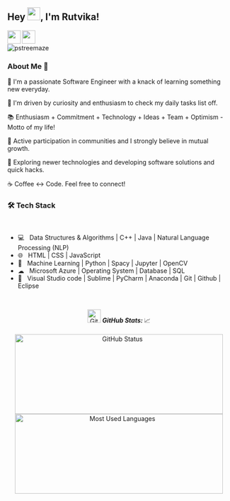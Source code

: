 
## Hey <img src="https://github.com/TheDudeThatCode/TheDudeThatCode/blob/master/Assets/Hi.gif" width="29px">, I'm Rutvika!
<a href="https://www.linkedin.com/in/rutvika/">
  <img align="left" width="30px" src="https://cdn.jsdelivr.net/npm/simple-icons@v3/icons/linkedin.svg"  />
</a>
<a href="mailto:patilrutvika@gmail.com">
  <img align="left" width="30px" src="https://cdn.jsdelivr.net/npm/simple-icons@v3/icons/gmail.svg" />
</a>


<br />
<p align="left">
  <img src="https://komarev.com/ghpvc/?username=pstreemaze&color=orange&style=plastic&label=PROFILE+VISITS&show_icons=true" alt="pstreemaze" />
</p>
<h3> About Me  🚀 </h3>
<p>
🔭 I'm a passionate Software Engineer with a knack of learning something new everyday.
</p><p>
📎 I'm driven by curiosity and enthusiasm to check my daily tasks list off.
</p><p>
📚 Enthusiasm + Commitment + Technology + Ideas + Team + Optimism - Motto of my life!
</p><p>
🌱 Active participation in communities and I strongly believe in mutual growth.</p>
<p>
🤔 Exploring newer technologies and developing software solutions and quick hacks.</p>
<p>
☕ Coffee <-> Code. Feel free to connect!  </p>
<h3>🛠 Tech Stack</h3>


<br>

- 💻  &nbsp; Data Structures & Algorithms | C++ | Java | Natural Language Processing (NLP)  
- 🌐  &nbsp; HTML | CSS | JavaScript 
- 🐍  &nbsp; Machine Learning | Python | Spacy | Jupyter | OpenCV
- ☁  &nbsp; Microsoft Azure | Operating System | Database | SQL
- 🔧  &nbsp; Visual Studio code | Sublime | PyCharm | Anaconda | Git | Github | Eclipse 


</br>


<p align="center">
<img src="https://media.giphy.com/media/3o7abAHdYvZdBNnGZq/giphy.gif" width="30px" alt="GitHub-Status"/>&nbsp;<i><b>GitHub Stats: </b></i>📈<br><br>
<img width="470px" height="180px" src="https://github-readme-stats.vercel.app/api?username=pstreemaze&count_private=true&show_icons=true&theme=radical" alt="GitHub Status"/>
<img width="470px" height="180px" src = "https://github-readme-stats.vercel.app/api/top-langs/?username=pstreemaze&show_icons=true&layout=compact&theme=radical" alt="Most Used Languages">
</p>
